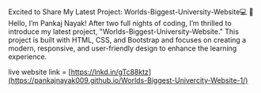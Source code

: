 Excited to Share My Latest Project: Worlds-Biggest-University-Website💻
👋 Hello, I’m Pankaj Nayak!
After two full nights of coding, I’m thrilled to introduce my latest project,
"Worlds-Biggest-University-Website." This project is built with HTML, CSS, and Bootstrap
and focuses on creating a modern, responsive, and user-friendly design to enhance the learning experience.


live website link = [https://lnkd.in/gTc88ktz](https://pankajnayak009.github.io/Worlds-Biggest-Univercity-Website-1/)
